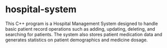 # hospital-system
This C++ program is a Hospital Management System designed to handle basic patient record operations such as adding, updating,
deleting, and searching for patients.
The system also stores patient medication data and generates statistics on patient demographics and medicine dosage.

